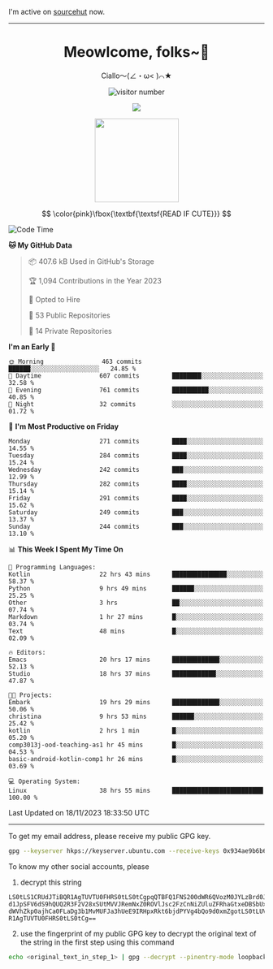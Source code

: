 I'm active on [sourcehut](https://sr.ht/~meow_king/) now. 

---

<div align="center">
  <h1>Meowlcome, folks~👋</h1>
  <p>Ciallo～(∠・ω< )⌒★</p>
</div>

<p align="center">
  <img src="https://count.getloli.com/get/@Ziqi-Yang?theme=rule34" alt="visitor number" />
</p>

<p align="center">
  <img src="https://skillicons.dev/icons?i=rust,c,py,flutter,go,java,js,bash,linux,emacs" />
</p>
<p align="center">
  <img height="165" src="https://github-readme-stats.vercel.app/api?username=Ziqi-Yang&show_icons=true&include_all_commits=true&hide_border=true" />
</p>

$$
\color{pink}\fbox{\textbf{\textsf{READ IF CUTE}}}
$$

<!--START_SECTION:waka-->
![Code Time](http://img.shields.io/badge/Code%20Time-1%2C872%20hrs%2023%20mins-blue)

**🐱 My GitHub Data** 

> 📦 407.6 kB Used in GitHub's Storage 
 > 
> 🏆 1,094 Contributions in the Year 2023
 > 
> 💼 Opted to Hire
 > 
> 📜 53 Public Repositories 
 > 
> 🔑 14 Private Repositories 
 > 
**I'm an Early 🐤** 

```text
🌞 Morning                463 commits         ██████░░░░░░░░░░░░░░░░░░░   24.85 % 
🌆 Daytime                607 commits         ████████░░░░░░░░░░░░░░░░░   32.58 % 
🌃 Evening                761 commits         ██████████░░░░░░░░░░░░░░░   40.85 % 
🌙 Night                  32 commits          ░░░░░░░░░░░░░░░░░░░░░░░░░   01.72 % 
```
📅 **I'm Most Productive on Friday** 

```text
Monday                   271 commits         ████░░░░░░░░░░░░░░░░░░░░░   14.55 % 
Tuesday                  284 commits         ████░░░░░░░░░░░░░░░░░░░░░   15.24 % 
Wednesday                242 commits         ███░░░░░░░░░░░░░░░░░░░░░░   12.99 % 
Thursday                 282 commits         ████░░░░░░░░░░░░░░░░░░░░░   15.14 % 
Friday                   291 commits         ████░░░░░░░░░░░░░░░░░░░░░   15.62 % 
Saturday                 249 commits         ███░░░░░░░░░░░░░░░░░░░░░░   13.37 % 
Sunday                   244 commits         ███░░░░░░░░░░░░░░░░░░░░░░   13.10 % 
```


📊 **This Week I Spent My Time On** 

```text
💬 Programming Languages: 
Kotlin                   22 hrs 43 mins      ███████████████░░░░░░░░░░   58.37 % 
Python                   9 hrs 49 mins       ██████░░░░░░░░░░░░░░░░░░░   25.25 % 
Other                    3 hrs               ██░░░░░░░░░░░░░░░░░░░░░░░   07.74 % 
Markdown                 1 hr 27 mins        █░░░░░░░░░░░░░░░░░░░░░░░░   03.74 % 
Text                     48 mins             █░░░░░░░░░░░░░░░░░░░░░░░░   02.09 % 

🔥 Editors: 
Emacs                    20 hrs 17 mins      █████████████░░░░░░░░░░░░   52.13 % 
Studio                   18 hrs 37 mins      ████████████░░░░░░░░░░░░░   47.87 % 

🐱‍💻 Projects: 
Embark                   19 hrs 29 mins      █████████████░░░░░░░░░░░░   50.06 % 
christina                9 hrs 53 mins       ██████░░░░░░░░░░░░░░░░░░░   25.42 % 
kotlin                   2 hrs 1 min         █░░░░░░░░░░░░░░░░░░░░░░░░   05.20 % 
comp3013j-ood-teaching-as1 hr 45 mins        █░░░░░░░░░░░░░░░░░░░░░░░░   04.53 % 
basic-android-kotlin-comp1 hr 26 mins        █░░░░░░░░░░░░░░░░░░░░░░░░   03.69 % 

💻 Operating System: 
Linux                    38 hrs 55 mins      █████████████████████████   100.00 % 
```


 Last Updated on 18/11/2023 18:33:50 UTC
<!--END_SECTION:waka-->

-----

To get my email address, please receive my public GPG key.
```bash
gpg --keyserver hkps://keyserver.ubuntu.com --receive-keys 0x934ae9b6b6e9ff34
```
To know my other social accounts, please
1) decrypt this string
```
LS0tLS1CRUdJTiBQR1AgTUVTU0FHRS0tLS0tCgpqQTBFQ1FNS200dWR6QVozM0JYLzBrd0JNU0Ru
d1JpSFV6dS9hQUQ2R3F2V28xSUtMVVJRemNxZ0ROVlJsc2FzCnNiZUluZFRhaGtxeDBSbUxEajVq
dWVhZkp0ajhCa0FLaDg3b1MvMUFJa3hUeE9IRHpxRkt6bjdPYVg4bQo9d0xmZgotLS0tLUVORCBQ
R1AgTUVTU0FHRS0tLS0tCg==
```
2) use the fingerprint of my public GPG key to decrypt the original text of the string in the first step using this command
```bash
echo <original_text_in_step_1> | gpg --decrypt --pinentry-mode loopback --armor
```


